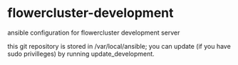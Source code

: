 # flowercluster-development
ansible configuration for flowercluster development server

this git repository is stored in /var/local/ansible; you can update (if you have sudo privilleges) by running update_development.
